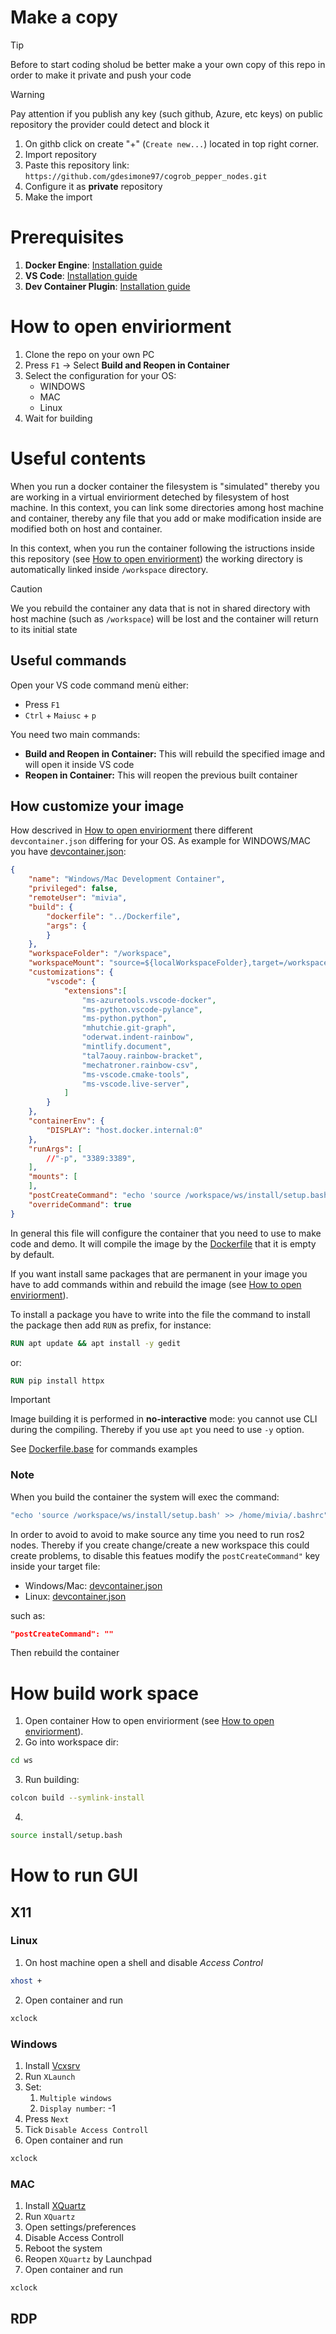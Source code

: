 # Make a copy

> [!TIP]
> Before to start coding sholud be better make a your own copy of this repo in order to make it private and push your code

> [!WARNING]
> Pay attention if you publish any key (such github, Azure, etc keys) on public repository the provider could detect and block it

1. On githb click on create "+" (`Create new...`) located in top right corner.
2. Import repository
3. Paste this repository link: `https://github.com/gdesimone97/cogrob_pepper_nodes.git`
4. Configure it as **private** repository
5. Make the import

# Prerequisites

1. **Docker Engine**: [Installation guide](https://docs.docker.com/engine/install/)
2. **VS Code**: [Installation guide](https://code.visualstudio.com/)
3. **Dev Container Plugin**: [Installation guide](https://code.visualstudio.com/docs/devcontainers/containers)

# How to open enviriorment

1. Clone the repo on your own PC
2. Press `F1` → Select **Build and Reopen in Container**
3. Select the configuration for your OS:
    * WINDOWS
    * MAC
    * Linux
4. Wait for building

# Useful contents
When you run a docker container the filesystem is "simulated" thereby you are working in a virtual enviriorment deteched by filesystem of host machine.
In this context, you can link some directories among host machine and container, thereby any file that you add or make modification inside are modified both on host and container.

In this context, when you run the container following the istructions inside this repository (see [How to open enviriorment](#how-to-open-enviriorment)) the working directory is automatically linked inside `/workspace` directory.

> [!CAUTION]
> We you rebuild the container any data that is not in shared directory with host machine (such as `/workspace`) will be lost and the container will return to its initial state


## Useful commands
Open your VS code command menù either:

* Press `F1`
* `Ctrl` + `Maiusc` + `p`

You need two main commands:

* **Build and Reopen in Container:** This will rebuild the specified image and will open it inside VS code
* **Reopen in Container:** This will reopen the previous built container


## How customize your image
How descrived in [How to open enviriorment](#how-to-open-enviriorment) there different `devcontainer.json` differing for your OS.
As example for WINDOWS/MAC you have [devcontainer.json](.devcontainer/windows_mac/devcontainer.json):

```json
{
    "name": "Windows/Mac Development Container",
    "privileged": false,
    "remoteUser": "mivia",
    "build": {
        "dockerfile": "../Dockerfile",
        "args": {
        }
    },
    "workspaceFolder": "/workspace",
    "workspaceMount": "source=${localWorkspaceFolder},target=/workspace,type=bind",
    "customizations": {
        "vscode": {
            "extensions":[
                "ms-azuretools.vscode-docker",
                "ms-python.vscode-pylance",
                "ms-python.python",
                "mhutchie.git-graph",
                "oderwat.indent-rainbow",
                "mintlify.document",
                "tal7aouy.rainbow-bracket",
                "mechatroner.rainbow-csv",
                "ms-vscode.cmake-tools",
                "ms-vscode.live-server",
            ]
        }
    },
    "containerEnv": {
        "DISPLAY": "host.docker.internal:0"
    },
    "runArgs": [
        //"-p", "3389:3389",
    ],
    "mounts": [
    ],
    "postCreateCommand": "echo 'source /workspace/ws/install/setup.bash' >> /home/mivia/.bashrc",
    "overrideCommand": true
}
```

In general this file will configure the container that you need to use to make code and demo.
It will compile the image by the [Dockerfile](.devcontainer/Dockerfile) that it is empty by default.

If you want install same packages that are permanent in your image you have to add commands within and rebuild the image (see [How to open enviriorment](#how-to-open-enviriorment)).

To install a package you have to write into the file the command to install the package then add `RUN` as prefix, for instance:

```dockerfile
RUN apt update && apt install -y gedit
```

or:

```dockerfile
RUN pip install httpx
```

> [!IMPORTANT]
> Image building it is performed in **no-interactive** mode: you cannot use CLI during the compiling. Thereby if you use `apt` you need to use  `-y` option.
>
> See [Dockerfile.base](.devcontainer/Dockerfile.base) for commands examples

### Note
When you build the container the system will exec the command:
```bash
"echo 'source /workspace/ws/install/setup.bash' >> /home/mivia/.bashrc"
```
In order to avoid to avoid to make source any time you need to run ros2 nodes.
Thereby if you create change/create a new workspace this could create problems, to disable this featues modify the `postCreateCommand"` key inside your target file:

* Windows/Mac: [devcontainer.json](.devcontainer/windows_mac/devcontainer.json)
* Linux: [devcontainer.json](.devcontainer/linux/devcontainer.json)

such as:
```json
"postCreateCommand": ""
```
Then rebuild the container

# How build work space
1. Open container How to open enviriorment (see [How to open enviriorment](#how-to-open-enviriorment)).
2. Go into workspace dir:
```bash
cd ws
```
3. Run building:
```bash
colcon build --symlink-install
```
4. 
```bash
source install/setup.bash
```

# How to run GUI

## X11

### Linux

1. On host machine open a shell and disable *Access Control*
```bash
xhost +
```
2. Open container and run
```bash
xclock
```

### Windows
1. Install [Vcxsrv](https://vcxsrv.com/)
2. Run `XLaunch`
3. Set:
    1. `Multiple windows`
    2. `Display number`: -1
4. Press `Next`
5. Tick `Disable Access Controll`
6. Open container and run
```bash
xclock
```

### MAC
1. Install [XQuartz](https://www.xquartz.org/)
2. Run `XQuartz`
3. Open settings/preferences
5. Disable Access Controll
6. Reboot the system
7. Reopen `XQuartz` by Launchpad
8. Open container and run
```bash
xclock
```

## RDP
